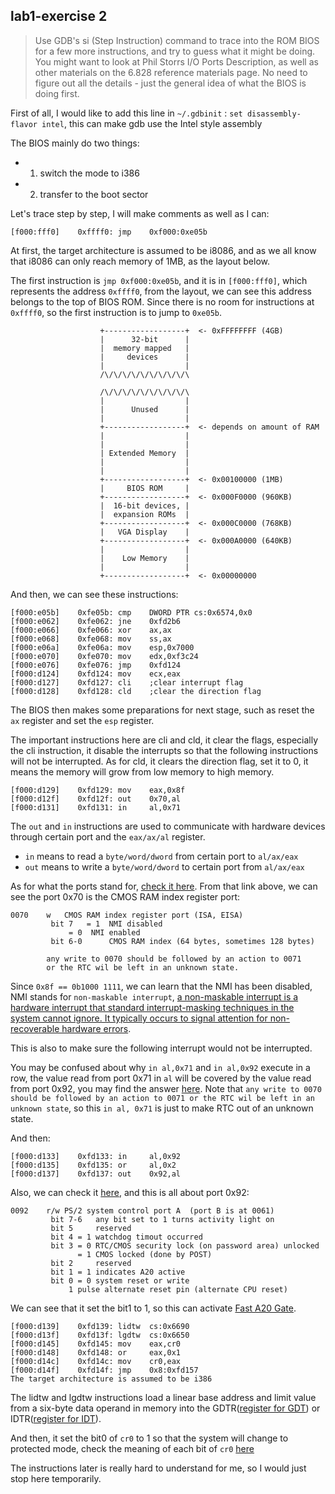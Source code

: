 ## lab1-exercise 2
> Use GDB's si (Step Instruction) command to trace into the ROM BIOS for a few more instructions, and try to guess what it might be doing. You might want to look at Phil Storrs I/O Ports Description, as well as other materials on the 6.828 reference materials page. No need to figure out all the details - just the general idea of what the BIOS is doing first.

<!-- more -->

First of all, I would like to add this line in `~/.gdbinit` :
`set disassembly-flavor intel`, this can make gdb use the Intel style assembly

The BIOS mainly do two things:
* 1. switch the mode to i386
* 2. transfer to the boot sector

Let's trace step by step, I will make comments as well as I can:
```assembly
[f000:fff0]    0xffff0:	jmp    0xf000:0xe05b
```

At first, the target architecture is assumed to be i8086, and as we all know that i8086 can only reach memory of 1MB, as the layout below.

The first instruction is `jmp 0xf000:0xe05b`, and it is in `[f000:fff0]`, which represents the address `0xffff0`, from the layout, we can see this address belongs to the top of BIOS ROM. Since there is no room for instructions at `0xffff0`, so the first instruction is to jump to `0xe05b`.

```plain
                    +------------------+  <- 0xFFFFFFFF (4GB)
                    |      32-bit      |
                    |  memory mapped   |
                    |     devices      |
                    |                  |
                    /\/\/\/\/\/\/\/\/\/\

                    /\/\/\/\/\/\/\/\/\/\
                    |                  |
                    |      Unused      |
                    |                  |
                    +------------------+  <- depends on amount of RAM
                    |                  |
                    |                  |
                    | Extended Memory  |
                    |                  |
                    |                  |
                    +------------------+  <- 0x00100000 (1MB)
                    |     BIOS ROM     |
                    +------------------+  <- 0x000F0000 (960KB)
                    |  16-bit devices, |
                    |  expansion ROMs  |
                    +------------------+  <- 0x000C0000 (768KB)
                    |   VGA Display    |
                    +------------------+  <- 0x000A0000 (640KB)
                    |                  |
                    |    Low Memory    |
                    |                  |
                    +------------------+  <- 0x00000000

```

And then, we can see these instructions:
```assembly
[f000:e05b]    0xfe05b:	cmp    DWORD PTR cs:0x6574,0x0
[f000:e062]    0xfe062:	jne    0xfd2b6
[f000:e066]    0xfe066:	xor    ax,ax
[f000:e068]    0xfe068:	mov    ss,ax
[f000:e06a]    0xfe06a:	mov    esp,0x7000
[f000:e070]    0xfe070:	mov    edx,0xf3c24
[f000:e076]    0xfe076:	jmp    0xfd124
[f000:d124]    0xfd124:	mov    ecx,eax
[f000:d127]    0xfd127:	cli    ;clear interrupt flag
[f000:d128]    0xfd128:	cld    ;clear the direction flag
```
The BIOS then makes some preparations for next stage, such as reset the `ax` register and set the `esp` register.

The important instructions here are cli and cld, it clear the flags, especially the cli instruction, it disable the interrupts so that the following instructions will not be interrupted. As for cld, it clears the direction flag, set it to 0, it means the memory will grow from low memory to high memory.

```assembly
[f000:d129]    0xfd129:	mov    eax,0x8f
[f000:d12f]    0xfd12f:	out    0x70,al
[f000:d131]    0xfd131:	in     al,0x71
```
The `out` and `in` instructions are used to communicate with hardware devices through certain port and the `eax/ax/al` register.
* `in` means to read a `byte/word/dword` from certain port to `al/ax/eax`
* `out` means to write a `byte/word/dword` to certain port from `al/ax/eax`

As for what the ports stand for, [check it here](http://bochs.sourceforge.net/techspec/PORTS.LST).
From that link above, we can see the port 0x70 is the CMOS RAM index register port:
```plain
0070	w	CMOS RAM index register port (ISA, EISA)
		 bit 7	 = 1  NMI disabled
			 = 0  NMI enabled
		 bit 6-0      CMOS RAM index (64 bytes, sometimes 128 bytes)

		any write to 0070 should be followed by an action to 0071
		or the RTC wil be left in an unknown state.
```
Since `0x8f == 0b1000 1111`, we can learn that the NMI has been disabled, NMI stands for `non-maskable interrupt`, [a non-maskable interrupt is a hardware interrupt that standard interrupt-masking techniques in the system cannot ignore. It typically occurs to signal attention for non-recoverable hardware errors](https://en.wikipedia.org/wiki/Non-maskable_interrupt).

This is also to make sure the following interrupt would not be interrupted.

You may be confused about why `in al,0x71` and `in al,0x92` execute in a row, the value read from port 0x71 in `al` will be covered by the value read from port 0x92, you may find the answer [here](http://stackoverflow.com/questions/42593957/bios-read-twice-from-different-port-to-the-same-register-in-a-row). Note that `any write to 0070 should be followed by an action to 0071
or the RTC wil be left in an unknown state`, so this `in al, 0x71` is just to make RTC out of an unknown state.


And then:
```assembly
[f000:d133]    0xfd133:	in     al,0x92
[f000:d135]    0xfd135:	or     al,0x2
[f000:d137]    0xfd137:	out    0x92,al
```
Also, we can check it [here](http://bochs.sourceforge.net/techspec/PORTS.LST), and this is all about port 0x92:
```plain
0092	r/w	PS/2 system control port A  (port B is at 0061)
		 bit 7-6   any bit set to 1 turns activity light on
		 bit 5	   reserved
		 bit 4 = 1 watchdog timout occurred
		 bit 3 = 0 RTC/CMOS security lock (on password area) unlocked
		       = 1 CMOS locked (done by POST)
		 bit 2	   reserved
		 bit 1 = 1 indicates A20 active
		 bit 0 = 0 system reset or write
			 1 pulse alternate reset pin (alternate CPU reset)
```
We can see that it set the bit1 to 1, so this can activate [Fast A20 Gate](http://wiki.osdev.org/A20).

```assembly
[f000:d139]    0xfd139:	lidtw  cs:0x6690
[f000:d13f]    0xfd13f:	lgdtw  cs:0x6650
[f000:d145]    0xfd145:	mov    eax,cr0
[f000:d148]    0xfd148:	or     eax,0x1
[f000:d14c]    0xfd14c:	mov    cr0,eax
[f000:d14f]    0xfd14f:	jmp    0x8:0xfd157
The target architecture is assumed to be i386
```
The lidtw and lgdtw instructions load a linear base address and limit value from a six-byte data operand in memory into the GDTR([register for GDT](https://en.wikipedia.org/wiki/Global_Descriptor_Table)) or IDTR([register for IDT](https://en.wikipedia.org/wiki/Interrupt_descriptor_table)).

And then, it set the bit0 of `cr0` to 1 so that the system will change to protected mode, check the meaning of each bit of `cr0` [here](http://wiki.osdev.org/CPU_Registers_x86#CR0)

The instructions later is really hard to understand for me, so I would just stop here temporarily.
